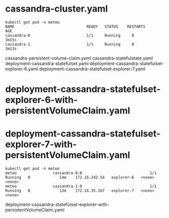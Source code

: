 # cassandra-cluster.yaml
```
kubectl get pod -n meteo
NAME                                READY   STATUS    RESTARTS      AGE
cassandra-0                         1/1     Running     0           3m15s
cassandra-1                         1/1     Running     0           3m13s
```

cassandra-persistent-volume-claim.yaml
cassandra-statefulstate.yaml
deployment-cassandra-statefulset.yaml
deployment-cassandra-statefulset-explorer-6.yaml
deployment-cassandra-statefulset-explorer-7.yaml

# deployment-cassandra-statefulset-explorer-6-with-persistentVolumeClaim.yaml
# deployment-cassandra-statefulset-explorer-7-with-persistentVolumeClaim.yaml
```
kubectl get pod -n meteo
meteo                cassandra-0-0                              1/1     Running   0             14m    172.16.242.54   explorer-6   <none>           <none>
meteo                cassandra-1-0                              1/1     Running   0             13m    172.16.35.167   explorer-7   <none>           <none>
```
deployment-cassandra-statefulset-explorer-with-persistentVolumeClaim.yaml

